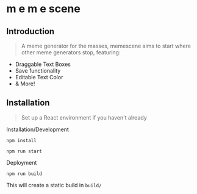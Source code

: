 # m e m e scene

## Introduction

> A meme generator for the masses, memescene aims to start where other meme generators stop, featuring:
 - Draggable Text Boxes
 - Save functionality
 - Editable Text Color
 - & More!


## Installation

> Set up a React environment if you haven't already

Installation/Development

`npm install`

`npm run start`

Deployment

`npm run build`

This will create a static build in `build/` 
